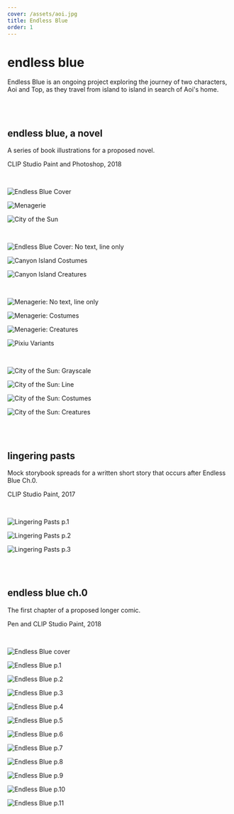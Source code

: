 ```yaml
---
cover: /assets/aoi.jpg
title: Endless Blue
order: 1
---
```

# endless blue

Endless Blue is an ongoing project exploring the journey of two characters, Aoi and Top, as they travel from island to island in search of Aoi's home.

<br>
<br>

## endless blue, a novel

A series of book illustrations for a proposed novel.

CLIP Studio Paint and Photoshop, 2018

<br>

![Endless Blue Cover](/assets/endless_1_clr.jpg)

![Menagerie](/assets/endless_2_clr.jpg)

![City of the Sun](/assets/illus-3-final-900.jpg)

<br>

![Endless Blue Cover: No text, line only](/assets/endless_1_comparison.jpg)

![Canyon Island Costumes](/assets/endless_1_costumes.jpg)

![Canyon Island Creatures](/assets/endless_1_animals.jpg)

<br>

![Menagerie: No text, line only](/assets/endless_2_comparison.jpg)

![Menagerie: Costumes](/assets/endless_2_costumes.jpg)

![Menagerie: Creatures](/assets/endless_2_animals.jpg)

![Pixiu Variants](/assets/pixiu-2.jpg)

<br>

![City of the Sun: Grayscale](/assets/illus-3-bw.jpg)

![City of the Sun: Line](/assets/illus-3-line.jpg)

![City of the Sun: Costumes](/assets/endless_3_costumes.jpg)

![City of the Sun: Creatures](/assets/endless_3_animals.jpg)

<br>

<br>

## lingering pasts

Mock storybook spreads for a written short story that occurs after Endless Blue Ch.0.

CLIP Studio Paint, 2017

<br>

![Lingering Pasts p.1](https://mir-s3-cdn-cf.behance.net/project_modules/max_1200/eee54862416993.5a8f58c60a155.jpg)

![Lingering Pasts p.2](https://mir-s3-cdn-cf.behance.net/project_modules/max_1200/c2693462416993.5a8f58c609d8a.jpg)

![Lingering Pasts p.3](https://mir-s3-cdn-cf.behance.net/project_modules/max_1200/d5a22862416993.5a8f58c609885.jpg)

<br>

<br>

## endless blue ch.0

The first chapter of a proposed longer comic.

Pen and CLIP Studio Paint, 2018

<br>

![Endless Blue cover](https://mir-s3-cdn-cf.behance.net/project_modules/max_1200/2c785e62378669.5a8e3dac0b430.jpg)

![Endless Blue p.1](https://mir-s3-cdn-cf.behance.net/project_modules/max_1200/0c6dc862378669.5a8e3dac0c1cc.jpg)

![Endless Blue p.2](https://mir-s3-cdn-cf.behance.net/project_modules/max_1200/28a2b362378669.5a8e3dac0a45c.jpg)

![Endless Blue p.3](https://mir-s3-cdn-cf.behance.net/project_modules/max_1200/0e1be162378669.5a8e3dac0b107.jpg)

![Endless Blue p.4](https://mir-s3-cdn-cf.behance.net/project_modules/max_1200/7638bb62378669.5a8e3dac0ca59.jpg)

![Endless Blue p.5](https://mir-s3-cdn-cf.behance.net/project_modules/max_1200/6f450862378669.5a8e3dac09f03.jpg)

![Endless Blue p.6](https://mir-s3-cdn-cf.behance.net/project_modules/max_1200/61e25162378669.5a8e3dac0ae65.jpg)

![Endless Blue p.7](https://mir-s3-cdn-cf.behance.net/project_modules/max_1200/44f88762378669.5a8e3dac0a96a.jpg)

![Endless Blue p.8](https://mir-s3-cdn-cf.behance.net/project_modules/max_1200/ee598062378669.5a8e3dac0b92e.jpg)

![Endless Blue p.9](https://mir-s3-cdn-cf.behance.net/project_modules/max_1200/8d3e6162378669.5a8e3dac0c575.jpg)

![Endless Blue p.10](https://mir-s3-cdn-cf.behance.net/project_modules/max_1200/869f2c62378669.5a8e3dac0cde7.jpg)

![Endless Blue p.11](https://mir-s3-cdn-cf.behance.net/project_modules/max_1200/ec36c062378669.5a8e3dac0be01.jpg)
